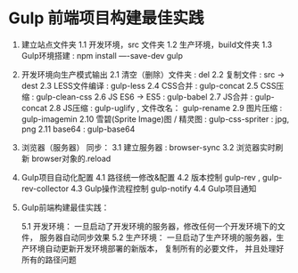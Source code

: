 # Gulp 前端项目构建最佳实践 

1. 建立站点文件夹
	1.1 开发环境，src 文件夹
	1.2 生产环境，build文件夹
	1.3 Gulp环境搭建  : npm install —-save-dev gulp

2. 开发环境向生产模式输出
	2.1 清空（删除）文件夹 : del
	2.2 复制文件  :  src -> dest
	2.3 LESS文件编译  :  gulp-less
	2.4 CSS合并 : gulp-concat
	2.5 CSS压缩 : gulp-clean-css 
	2.6 JS ES6 -> ES5  : gulp-babel
	2.7 JS合并 : gulp-concat
	2.8 JS压缩 : gulp-uglify , 文件改名： gulp-rename
	2.9 图片压缩 : gulp-imagemin
    2.10 雪碧(Sprite Image)图 / 精灵图 : gulp-css-spriter : jpg, png 
    2.11 base64 : gulp-base64


3. 浏览器（服务器） 同步：
	3.1 建立服务器 : browser-sync 
	3.2 浏览器实时刷新  browser对象的.reload


4. Gulp项目自动化配置
	4.1 路径统一修改&配置
	4.2 版本控制 gulp-rev , gulp-rev-collector
	4.3 Gulp操作流程控制 gulp-notify
	4.4 Gulp项目通知



5. Gulp前端构建最佳实践： 

	5.1  开发环境： 一旦启动了开发环境的服务器，修改任何一个开发环境下的文件， 服务器自动同步效果
	5.2  生产环境： 一旦启动了生产环境的服务器，生产环境自动更新开发环境部署的新版本， 复制所有的必要文件， 并且处理好所有的路径问题






